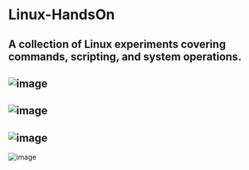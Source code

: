 # Linux-HandsOn
A collection of Linux experiments covering commands, scripting, and system operations.
---
![image](https://github.com/user-attachments/assets/cec8d2ca-ed47-4920-9ad5-c1d09d5f24a8)
---
![image](https://github.com/user-attachments/assets/10d6433d-7bf5-4fde-80fb-ba796cfd93bf)
---
![image](https://github.com/user-attachments/assets/9f529549-06b6-4b96-8bb5-f67e03ffd91a)
---
![image](https://github.com/user-attachments/assets/94324bd7-5135-4f9d-87c6-aab8a874d4db)
